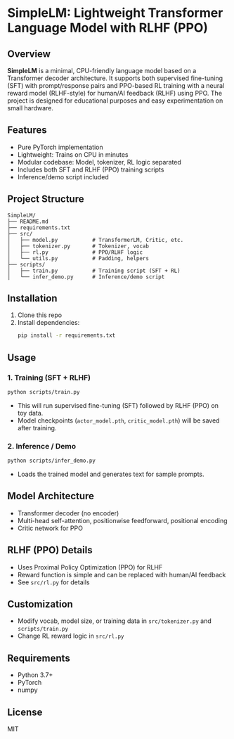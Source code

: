 # SimpleLM: Lightweight Transformer Language Model with RLHF (PPO)

## Overview

**SimpleLM** is a minimal, CPU-friendly language model based on a Transformer decoder architecture. It supports both supervised fine-tuning (SFT) with prompt/response pairs and PPO-based RL training with a neural reward model (RLHF-style) for human/AI feedback (RLHF) using PPO. The project is designed for educational purposes and easy experimentation on small hardware.

## Features
- Pure PyTorch implementation
- Lightweight: Trains on CPU in minutes
- Modular codebase: Model, tokenizer, RL logic separated
- Includes both SFT and RLHF (PPO) training scripts
- Inference/demo script included

## Project Structure

```
SimpleLM/
├── README.md
├── requirements.txt
├── src/
│   ├── model.py           # TransformerLM, Critic, etc.
│   ├── tokenizer.py       # Tokenizer, vocab
│   ├── rl.py              # PPO/RLHF logic
│   └── utils.py           # Padding, helpers
├── scripts/
│   ├── train.py           # Training script (SFT + RL)
│   └── infer_demo.py      # Inference/demo script
```

## Installation

1. Clone this repo
2. Install dependencies:
   ```bash
   pip install -r requirements.txt
   ```

## Usage

### 1. Training (SFT + RLHF)

```bash
python scripts/train.py
```
- This will run supervised fine-tuning (SFT) followed by RLHF (PPO) on toy data.
- Model checkpoints (`actor_model.pth`, `critic_model.pth`) will be saved after training.

### 2. Inference / Demo

```bash
python scripts/infer_demo.py
```
- Loads the trained model and generates text for sample prompts.

## Model Architecture
- Transformer decoder (no encoder)
- Multi-head self-attention, positionwise feedforward, positional encoding
- Critic network for PPO

## RLHF (PPO) Details
- Uses Proximal Policy Optimization (PPO) for RLHF
- Reward function is simple and can be replaced with human/AI feedback
- See `src/rl.py` for details

## Customization
- Modify vocab, model size, or training data in `src/tokenizer.py` and `scripts/train.py`
- Change RL reward logic in `src/rl.py`

## Requirements
- Python 3.7+
- PyTorch
- numpy

## License
MIT
